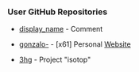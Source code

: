 ### User GitHub Repositories

* [display_name](https://example.com/) - Comment


* [gonzalo-](https://github.com/gonzalo-/) - [x61] Personal [Website](https://x61.sh/)

* [3hg](https://framagit.org/3hg) - Project "isotop"

